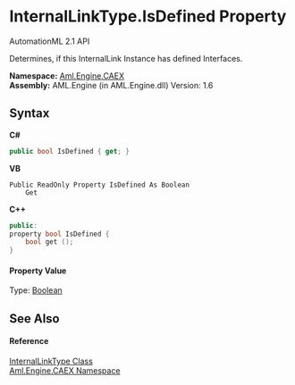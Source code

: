 # InternalLinkType.IsDefined Property 
AutomationML 2.1 API 

Determines, if this InternalLink Instance has defined Interfaces.

**Namespace:**&nbsp;<a href="N_Aml_Engine_CAEX">Aml.Engine.CAEX</a><br />**Assembly:**&nbsp;AML.Engine (in AML.Engine.dll) Version: 1.6

## Syntax

**C#**<br />
``` C#
public bool IsDefined { get; }
```

**VB**<br />
``` VB
Public ReadOnly Property IsDefined As Boolean
	Get
```

**C++**<br />
``` C++
public:
property bool IsDefined {
	bool get ();
}
```


#### Property Value
Type: <a href="https://docs.microsoft.com/dotnet/api/system.boolean" target="_parent" rel="noopener noreferrer">Boolean</a>

## See Also


#### Reference
<a href="T_Aml_Engine_CAEX_InternalLinkType">InternalLinkType Class</a><br /><a href="N_Aml_Engine_CAEX">Aml.Engine.CAEX Namespace</a><br />